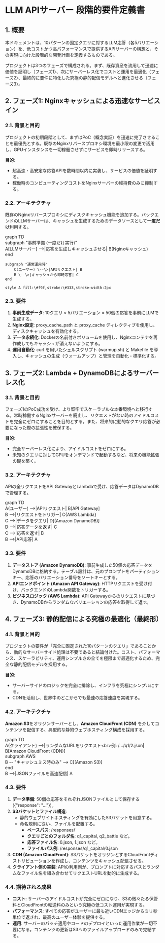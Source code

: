 # **LLM APIサーバー 段階的要件定義書**

## **1\. 概要**

本ドキュメントは、10パターンの固定クエリに対するLLM応答（各5バリエーション）を、低コストかつ高パフォーマンスで提供するAPIサーバーの構想と、その実現に向けた段階的な開発計画を定義するものである。

プロジェクトは3つのフェーズで構成される。まず、既存資産を流用して迅速に価値を証明し（フェーズ1）、次にサーバーレス化でコストと運用を最適化（フェーズ2）、最終的に要件に特化した究極の静的配信モデルへと進化させる（フェーズ3）。

## **2\. フェーズ1: Nginxキャッシュによる迅速なサービスイン**

### **2.1. 背景と目的**

プロジェクトの初期段階として、まずはPoC（概念実証）を迅速に完了させることを最優先とする。既存のNginxリバースプロキシ環境を最小限の変更で活用し、GPUインスタンスを一切稼働させずにサービスを即時リリースする。

**目的**:

* 超高速・高安定な応答APIを数時間以内に実装し、サービスの価値を証明する。  
* 稼働時のコンピューティングコストをNginxサーバーの維持費のみに抑制する。

### **2.2. アーキテクチャ**

既存のNginxリバースプロキシにディスクキャッシュ機能を追加する。バックエンドのLLMサーバーは、キャッシュを生成するためのデータソースとして**一度だけ**利用する。

graph TD  
    subgraph "事前準備 (一度だけ実行)"  
        A\[LLMサーバー\] \--\>|応答を生成しキャッシュさせる| B(Nginxキャッシュ)  
    end

    subgraph "通常運用時"  
        C(ユーザー) \--\>|APIリクエスト| B  
        B \--\>|キャッシュから即時応答| C  
    end

    style A fill:\#f9f,stroke:\#333,stroke-width:2px

### **2.3. 要件**

1. **事前生成データ**: 10クエリ × 5バリエーション \= 50個の応答を事前にLLMで生成する。  
2. **Nginx設定**: proxy\_cache\_path と proxy\_cache ディレクティブを使用し、ディスクキャッシュを有効化する。  
3. **データ永続化**: Dockerの名前付きボリュームを使用し、Nginxコンテナを再作成してもキャッシュが消えないようにする。  
4. **運用自動化**: curl を用いたシェルスクリプト (warmup.sh) と Makefile を導入し、キャッシュの生成（ウォームアップ）と管理を自動化・標準化する。

## **3\. フェーズ2: Lambda \+ DynamoDBによるサーバーレス化**

### **3.1. 背景と目的**

フェーズ1のPoC成功を受け、より堅牢でスケーラブルな本番環境へと移行する。常時稼働するNginxサーバーを廃止し、リクエストがない時のアイドルコストを完全にゼロにすることを目的とする。また、将来的に動的なクエリ応答が必要になった際の拡張性を確保する。

**目的**:

* 完全サーバーレス化により、アイドルコストをゼロにする。  
* 未知のクエリに対してGPUをオンデマンドで起動するなど、将来の機能拡張の礎を築く。

### **3.2. アーキテクチャ**

APIの全リクエストをAPI GatewayとLambdaで受け、応答データはDynamoDBで管理する。

graph TD  
    A(ユーザー) \--\>|APIリクエスト| B\[API Gateway\]  
    B \--\>|リクエストをトリガー| C{AWS Lambda}  
    C \--\>|データをクエリ| D\[(Amazon DynamoDB)\]  
    D \--\>|応答データを返す| C  
    C \--\>|応答を返す| B  
    B \--\>|API応答| A

### **3.3. 要件**

1. **データストア (Amazon DynamoDB)**: 事前生成した50個の応答データをDynamoDBに格納する。テーブル設計は、元のプロンプトをパーティションキー、応答のバリエーション番号をソートキーとする。  
2. **APIエンドポイント (Amazon API Gateway)**: HTTPリクエストを受け付け、バックエンドのLambda関数をトリガーする。  
3. **ビジネスロジック (AWS Lambda)**: API Gatewayからのリクエストに基づき、DynamoDBからランダムなバリエーションの応答を取得して返す。

## **4\. フェーズ3: 静的配信による究極の最適化（最終形）**

### **4.1. 背景と目的**

プロジェクトの要件が「完全に固定された10パターンのクエリ」であることから、動的なサーバーサイド処理は不要であると結論付けた。コスト、パフォーマンス、スケーラビリティ、運用シンプルさの全てを極限まで最適化するため、完全な静的配信モデルを採用する。

**目的**:

* サーバーサイドのロジックを完全に排除し、インフラを究極にシンプルにする。  
* CDNを活用し、世界中のどこからでも最速の応答速度を実現する。

### **4.2. アーキテクチャ**

**Amazon S3**をオリジンサーバーとし、**Amazon CloudFront (CDN)** を介してコンテンツを配信する、典型的な静的ウェブホスティング構成を採用する。

graph TD  
    A(クライアント) \--\>|ランダムなURLをリクエスト\<br\>例: /.../q1/2.json| B\[Amazon CloudFront (CDN)\]  
    subgraph AWS  
        B \-- "キャッシュミス時のみ" \--\> C\[(Amazon S3)\]  
    end  
    B \--\>|JSONファイルを高速配信| A

### **4.3. 要件**

1. **データ準備**: 50個の応答をそれぞれJSONファイルとして保存する ({"response": "..."})。  
2. **S3バケットとファイル構造**:  
   * 静的ウェブサイトホスティングを有効にしたS3バケットを用意する。  
   * 命名規則に従い、ファイルを配置する。  
     * **ベースパス**: /responses/  
     * **クエリごとのフォルダ名**: q1\_capital, q2\_battle など。  
     * **応答ファイル名**: 0.json, 1.json など。  
     * **ファイルパス例**: /responses/q1\_capital/0.json  
3. **CDN (Amazon CloudFront)**: S3バケットをオリジンとするCloudFrontディストリビューションを作成し、コンテンツをキャッシュ配信させる。  
4. **クライアント側の実装**: APIの利用側が、プロンプトに対応するパスとランダムなファイル名を組み合わせてリクエストURLを動的に生成する。

### **4.4. 期待される成果**

* **コスト**: サーバーのアイドルコストが完全にゼロになり、S3の微々たる保管料とCloudFrontの転送料のみという究極の低コスト運用が実現する。  
* **パフォーマンス**: すべての応答がユーザーに最も近いCDNエッジからミリ秒単位で返され、最高のユーザー体験を提供する。  
* **運用**: サーバーのパッチ適用やコードのデプロイといった運用作業が一切不要になる。コンテンツの更新はS3へのファイルアップロードのみで完結する。
